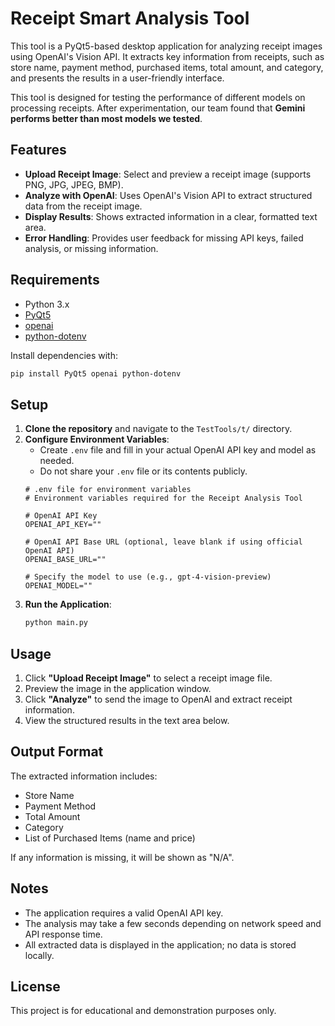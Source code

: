 # Receipt Smart Analysis Tool

This tool is a PyQt5-based desktop application for analyzing receipt images using OpenAI's Vision API. It extracts key information from receipts, such as store name, payment method, purchased items, total amount, and category, and presents the results in a user-friendly interface.

This tool is designed for testing the performance of different models on processing receipts. After experimentation, our team found that **Gemini performs better than most models we tested**.

## Features
- **Upload Receipt Image**: Select and preview a receipt image (supports PNG, JPG, JPEG, BMP).
- **Analyze with OpenAI**: Uses OpenAI's Vision API to extract structured data from the receipt image.
- **Display Results**: Shows extracted information in a clear, formatted text area.
- **Error Handling**: Provides user feedback for missing API keys, failed analysis, or missing information.

## Requirements
- Python 3.x
- [PyQt5](https://pypi.org/project/PyQt5/)
- [openai](https://pypi.org/project/openai/)
- [python-dotenv](https://pypi.org/project/python-dotenv/)

Install dependencies with:
```bash
pip install PyQt5 openai python-dotenv
```

## Setup
1. **Clone the repository** and navigate to the `TestTools/t/` directory.
2. **Configure Environment Variables**:
   - Create `.env` file and fill in your actual OpenAI API key and model as needed.
   - Do not share your `.env` file or its contents publicly.
    ```     
    # .env file for environment variables
    # Environment variables required for the Receipt Analysis Tool

    # OpenAI API Key
    OPENAI_API_KEY=""

    # OpenAI API Base URL (optional, leave blank if using official OpenAI API)
    OPENAI_BASE_URL=""

    # Specify the model to use (e.g., gpt-4-vision-preview)
    OPENAI_MODEL=""
     ```
3. **Run the Application**:
   ```bash
   python main.py
   ```

## Usage
1. Click **"Upload Receipt Image"** to select a receipt image file.
2. Preview the image in the application window.
3. Click **"Analyze"** to send the image to OpenAI and extract receipt information.
4. View the structured results in the text area below.

## Output Format
The extracted information includes:
- Store Name
- Payment Method
- Total Amount
- Category
- List of Purchased Items (name and price)

If any information is missing, it will be shown as "N/A".

## Notes
- The application requires a valid OpenAI API key.
- The analysis may take a few seconds depending on network speed and API response time.
- All extracted data is displayed in the application; no data is stored locally.

## License
This project is for educational and demonstration purposes only.
